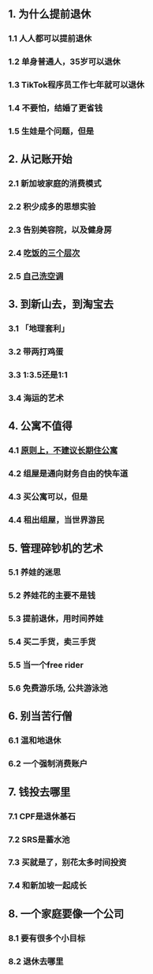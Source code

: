 ## 1. 为什么提前退休
### 1.1 人人都可以提前退休
### 1.2 单身普通人，35岁可以退休
### 1.3 TikTok程序员工作七年就可以退休
### 1.4 不要怕，结婚了更省钱
### 1.5 生娃是个问题，但是

## 2. 从记账开始
### 2.1 新加坡家庭的消费模式
### 2.2 积少成多的思想实验
### 2.3 告别美容院，以及健身房
### 2.4 [吃饭的三个层次](https://github.com/StevenSLXie/early_retirement_in_sg/blob/main/%E5%90%83%E9%A5%AD%E7%9A%84%E4%B8%89%E4%B8%AA%E5%B1%82%E6%AC%A1.md)
### 2.5 [自己洗空调](https://github.com/StevenSLXie/early_retirement_in_sg/blob/main/%E5%AD%A6%E4%BC%9A%E6%B4%97%E7%A9%BA%E8%B0%83.md)

## 3. 到新山去，到淘宝去
### 3.1 「地理套利」
### 3.2 带两打鸡蛋
### 3.3 1:3.5还是1:1
### 3.4 海运的艺术

## 4. 公寓不值得
### 4.1 [原则上，不建议长期住公寓](https://github.com/StevenSLXie/early_retirement_in_sg/blob/main/%E4%B8%8D%E5%BB%BA%E8%AE%AE%E4%B9%B0%E5%85%AC%E5%AF%93.md)
### 4.2 组屋是通向财务自由的快车道
### 4.3 买公寓可以，但是
### 4.4 租出组屋，当世界游民

## 5. 管理碎钞机的艺术
### 5.1 养娃的迷思
### 5.2 养娃花的主要不是钱
### 5.3 提前退休，用时间养娃
### 5.4 买二手货，卖三手货
### 5.5 当一个free rider
### 5.6 免费游乐场, 公共游泳池

## 6. 别当苦行僧
### 6.1 温和地退休
### 6.2 一个强制消费账户

## 7. 钱投去哪里
### 7.1 CPF是退休基石
### 7.2 SRS是蓄水池
### 7.3 买就是了，别花太多时间投资
### 7.4 和新加坡一起成长


## 8. 一个家庭要像一个公司
### 8.1 要有很多个小目标
### 8.2 退休去哪里

